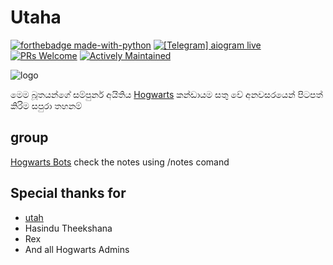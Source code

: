 # Utaha

[![forthebadge made-with-python](http://ForTheBadge.com/images/badges/made-with-python.svg)](https://www.python.org/)
[![\[Telegram\] aiogram live](https://img.shields.io/badge/telegram-aiogram-blue.svg?style=flat-square)](https://t.me/aiogram_live)
[![PRs Welcome](https://img.shields.io/badge/PRs-welcome-brightgreen.svg?style=flat-square)](http://makeapullrequest.com)
[![Actively Maintained](https://img.shields.io/badge/Maintenance%20Level-Actively%20Maintained-green.svg)](https://gist.github.com/cheerfulstoic/d107229326a01ff0f333a1d3476e068d)

![logo](https://telegra.ph/file/9e4dfb7c9cf54bf295271.jpg)


 මෙම බූතයන්ගේ සම්පුර්න අයිතිය
 [Hogwarts](https://t.me/HogwartsPlus) කන්ඩායම සතු වේ
 අනවසරයෙන් පිටපත් කිරිම සපුරා තහනම්

## group
[Hogwarts Bots](https://t.me/HogwartsGhosts)
     check the notes using /notes comand

## Special thanks for
* [utah](https://t.me/Kasumiutahabot)
* Hasindu Theekshana
* Rex
* And all Hogwarts Admins
